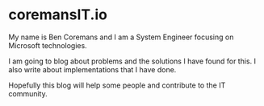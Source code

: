# coremansIT.io

My name is Ben Coremans and I am a System Engineer focusing on Microsoft technologies.

I am going to blog about problems and the solutions I have found for this. I also write about implementations that I have done.

Hopefully this blog will help some people and contribute to the IT community.
